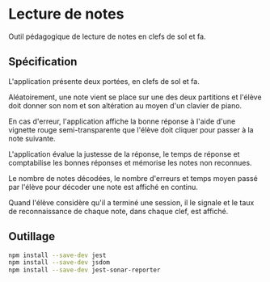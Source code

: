 # Lecture de notes

Outil pédagogique de lecture de notes en clefs de sol et fa.

## Spécification ##

L'application présente deux portées, en clefs de sol et fa.

Aléatoirement, une note vient se place sur une des deux partitions et l'élève doit donner son nom et son altération au moyen d'un clavier de piano.

En cas d'erreur, l'application affiche la bonne réponse à l'aide d'une vignette rouge semi-transparente que l'élève doit cliquer pour passer à la note suivante.

L'application évalue la justesse de la réponse, le temps de réponse et comptabilise les bonnes réponses et mémorise les notes non reconnues.

Le nombre de notes décodées, le nombre d'erreurs et temps moyen passé par l'élève pour décoder une note est affiché en continu.

Quand l'élève considère qu'il a terminé une session, il le signale et le taux de reconnaissance de chaque note, dans chaque clef, est affiché.

## Outillage ##

```bash
npm install --save-dev jest
npm install --save-dev jsdom
npm install --save-dev jest-sonar-reporter 
```
